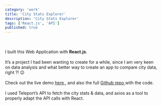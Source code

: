 ```yaml
---
category: 'work'
title: 'City Stats Explorer'
description: 'City Stats Explorer'
tags: ['React.js', 'API']
published: true
---
```


<br><br/>
I built this Web Application with **React.js**.
<br><br/>
It’s a project I had been wanting to create for a while, since I am very keen on data analysis and what better way to create an app to compare city data, right ?! 😉
<br><br/>
Check out the live demo <a href="http://citystats.netlify.com/" target="_blank"> here </a>, and also the full <a href="https://github.com/vale-c/CityStatsExplorer" target="_blank"> Github repo </a> with the code.
<br><br/>
I used Teleport’s API to fetch the city stats & data, and axios as a tool to properly adapt the API calls with React.

